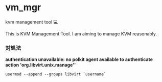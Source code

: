 # vm_mgr
kvm management tool :computer:

This is KVM Management Tool.
I am aiming to manage KVM reasonably.

### 対処法
**authentication unavailable: no polkit agent available to authenticate action 'org.libvirt.unix.manage''**
```
usermod --append --groups libvirt `username`
```
